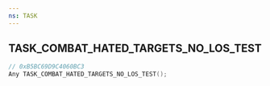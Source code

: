 ```yaml
---
ns: TASK
---
```

## TASK_COMBAT_HATED_TARGETS_NO_LOS_TEST

```c
// 0xB5BC69D9C4060BC3
Any TASK_COMBAT_HATED_TARGETS_NO_LOS_TEST();
```

